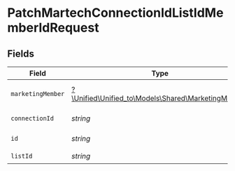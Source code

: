 # PatchMartechConnectionIdListIdMemberIdRequest


## Fields

| Field                                                                                        | Type                                                                                         | Required                                                                                     | Description                                                                                  |
| -------------------------------------------------------------------------------------------- | -------------------------------------------------------------------------------------------- | -------------------------------------------------------------------------------------------- | -------------------------------------------------------------------------------------------- |
| `marketingMember`                                                                            | [?\Unified\Unified_to\Models\Shared\MarketingMember](../../models/shared/MarketingMember.md) | :heavy_minus_sign:                                                                           | A member represents a person                                                                 |
| `connectionId`                                                                               | *string*                                                                                     | :heavy_check_mark:                                                                           | ID of the connection                                                                         |
| `id`                                                                                         | *string*                                                                                     | :heavy_check_mark:                                                                           | ID of the Member                                                                             |
| `listId`                                                                                     | *string*                                                                                     | :heavy_check_mark:                                                                           | ID of the list                                                                               |